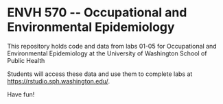 # ENVH 570 -- Occupational and Environmental Epidemiology

This repository holds code and data from labs 01-05 for Occupational and Environmental Epidemiology at the University of Washington School of Public Health

Students will access these data and use them to complete labs at https://rstudio.sph.washington.edu/.

Have fun!
